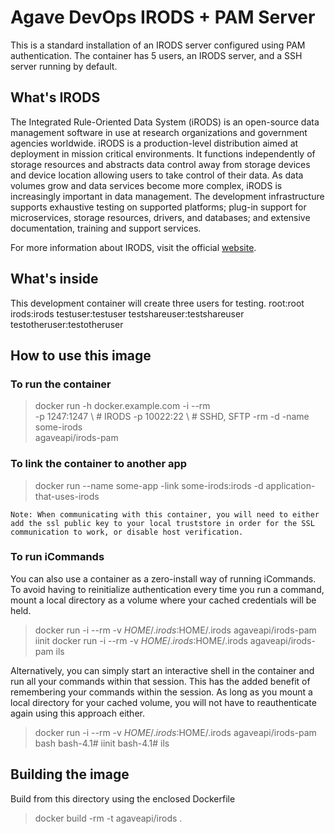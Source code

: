 # Agave DevOps IRODS + PAM Server

This is a standard installation of an IRODS server configured using PAM authentication. The container has 5 users, an IRODS server, and a SSH server running by default.

## What's IRODS

The Integrated Rule-Oriented Data System (iRODS) is an open-source data management software in use at research organizations and government agencies worldwide.  iRODS is a production-level distribution aimed at deployment in mission critical environments.  It functions independently of storage resources and abstracts data control away from storage devices and device location allowing users to take control of their data.  As data volumes grow and data services become more complex, iRODS is increasingly important in data management. The development infrastructure supports exhaustive testing on supported platforms; plug-in support for microservices, storage resources, drivers, and databases; and extensive documentation, training and support services.

For more information about IRODS, visit the official [website](http://irods.org/).

## What's inside

This development container will create three users for testing.
  root:root
  irods:irods
  testuser:testuser
  testshareuser:testshareuser
  testotheruser:testotheruser

## How to use this image

### To run the container

  > docker run -h docker.example.com  -i --rm \
    -p 1247:1247    \ # IRODS
    -p 10022:22     \ # SSHD, SFTP
    -rm -d -name some-irods \
    agaveapi/irods-pam

### To link the container to another app

  > docker run --name some-app -link some-irods:irods -d application-that-uses-irods

    Note: When communicating with this container, you will need to either add the ssl public key to your local truststore in order for the SSL communication to work, or disable host verification.

### To run iCommands

You can also use a container as a zero-install way of running iCommands. To avoid having to reinitialize authentication every time you run a command, mount a local directory as a volume where your cached credentials will be held.

  > docker run -i --rm -v $HOME/.irods:$HOME/.irods agaveapi/irods-pam iinit
  > docker run -i --rm -v $HOME/.irods:$HOME/.irods agaveapi/irods-pam ils

Alternatively, you can simply start an interactive shell in the container and run all your commands within that session. This has the added benefit of remembering your commands within the session. As long as you mount a local directory for your cached volume, you will not have to reauthenticate again using this approach either.

  > docker run -i --rm -v $HOME/.irods:$HOME/.irods agaveapi/irods-pam bash
  bash-4.1# iinit
  bash-4.1# ils


## Building the image

Build from this directory using the enclosed Dockerfile

  > docker build -rm -t agaveapi/irods .
